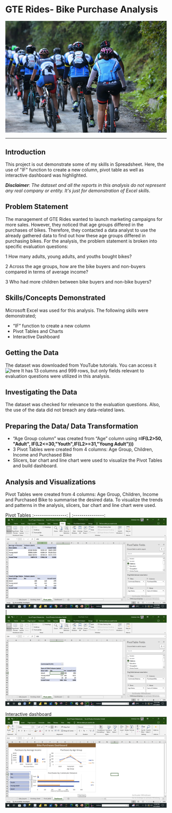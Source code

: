 # GTE Rides- Bike Purchase Analysis

![](Gitpic.jpg)
___
## Introduction
This project is out demonstrate some of my skills in Spreadsheet. Here, the use of "IF" function to create a new column, pivot table as well as interactive dashboard was highlighted.

**_Disclaimer_**: _The dataset and all the reports in this analysis do not represent any real company or entity. It's just for demonstration of Excel skills_.

## Problem Statement
The management of GTE Rides wanted to launch marketing campaigns for more sales. However, they noticed that age groups differed in the purchases of bikes. Therefore, they contacted a data analyst to use the already gathered data to find out how these age groups differed in purchasing bikes.
For the analysis, the problem statement is broken into specific evaluation questions:

1 How many adults, young adults, and youths bought bikes?

2 Across the age groups, how are the bike buyers and non-buyers compared in terms of  average income?

3 Who had more children between bike buyers and non-bike buyers?

## Skills/Concepts Demonstrated
Microsoft Excel was used for this analysis. The following skills were demonstrated;
- “IF” function to create a new column
- Pivot Tables and Charts
- Interactive Dashboard

## Getting the Data
The dataset was downloaded from YouTube tutorials. You can access it![here](https://github.com/999609e9-bcc7-40f3-9878-8d1fcef1780a)
It has 13 columns and 999 rows, but only fields relevant to evaluation questions were utilized in this analysis. 

## Investigating the Data
The dataset was checked for relevance to the evaluation questions. Also, the use of the data did not breach any data-related laws.

## Preparing the Data/ Data Transformation
- “Age Group column” was created  from “Age” column using **=IF(L2>50, "Adult", IF(L2<=30,"Youth",IF(L2>=31,"Young Adult")))**
- 3 Pivot Tables were created from 4 columns: Age Group, Children, Income and Purchased Bike
- Slicers, bar chart and line chart were used to visualize the Pivot Tables and build dashboard.

## Analysis and Visualizations
Pivot Tables were created from 4 columns: Age Group, Children, Income and Purchased Bike to summarise the desired data.
To visualize the trends and patterns in the analysis, slicers, bar chart and line chart were used.

Pivot Tables 
:----------------: | :---------------:
![](p_table.png)   | ![](p_table2.png)

Interactive dashboard 
![](dashboard.png)



